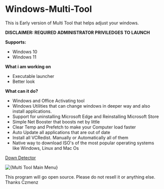 # Windows-Multi-Tool

This is Early version of Multi Tool that helps adjust your windows.

**DISCLAIMER: REQUIRED ADMINISTRATOR PRIVILEDGES TO LAUNCH**

**Supports:**
- Windows 10
- Windows 11


**What i am working on**
- Executable launcher
- Better look


**What can it do?**

- Windows and Office Activating tool
- Windows Utilities that can change windows in deeper way and also install applications.
- Support for uninstalling Microsoft Edge and Reinstalling Microsoft Store
- Simple Net Booster that boosts net by little
- Clear Temp and Prefetch to make your Computer load faster
- Auto Update all applications that are out of date
- Install all VCRedist. Manually or Automatically all of them
- Native way to download ISO's of the most popular operating systems like Windows, Linux and Mac Os

[Down Detector](https://czmenz.github.io/Windows-Multi-Tool/)

![{Multi Tool Main Menu}](https://github.com/user-attachments/assets/68e31753-c3b8-4e7f-8787-4bca6fa06272)

This program will go open source. Please do not resell it or anything else. Thanks Czmenz
